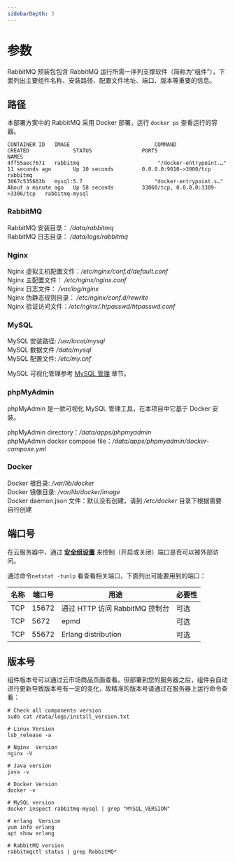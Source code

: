 ```yaml
---
sidebarDepth: 3
---
```


# 参数

RabbitMQ 预装包包含 RabbitMQ 运行所需一序列支撑软件（简称为“组件”），下面列出主要组件名称、安装路径、配置文件地址、端口、版本等重要的信息。

## 路径

本部署方案中的 RabbitMQ 采用 Docker 部署，运行 `docker ps` 查看运行的容器。
```
CONTAINER ID   IMAGE                           COMMAND                  CREATED              STATUS                PORTS                               NAMES
4ff55aec7671   rabbitmq                         "/docker-entrypoint.…"   11 seconds ago       Up 10 seconds         0.0.0.0:9010->3000/tcp              rabbitmq
3067c535663b   mysql:5.7                       "docker-entrypoint.s…"   About a minute ago   Up 58 seconds         33060/tcp, 0.0.0.0:3309->3306/tcp   rabbitmq-mysql
```

### RabbitMQ

RabbitMQ 安装目录： */data/rabbitmq*  
RabbitMQ 日志目录： */data/logs/rabbitmq*  

### Nginx

Nginx 虚拟主机配置文件：*/etc/nginx/conf.d/default.conf*  
Nginx 主配置文件： */etc/nginx/nginx.conf*  
Nginx 日志文件： */var/log/nginx*  
Nginx 伪静态规则目录： */etc/nginx/conf.d/rewrite*  
Nginx 验证访问文件：*/etc/nginx/.htpasswd/htpasswd.conf*  

### MySQL

MySQL 安装路径: */usr/local/mysql*  
MySQL 数据文件 */data/mysql*  
MySQL 配置文件: */etc/my.cnf*  

MySQL 可视化管理参考 [MySQL 管理](/zh/admin-mysql.md) 章节。

### phpMyAdmin

phpMyAdmin 是一款可视化 MySQL 管理工具，在本项目中它基于 Docker 安装。  

phpMyAdmin directory：*/data/apps/phpmyadmin*  
phpMyAdmin docker compose file：*/data/apps/phpmyadmin/docker-compose.yml* 

### Docker

Docker 根目录: */var/lib/docker*  
Docker 镜像目录: */var/lib/docker/image*   
Docker daemon.json 文件：默认没有创建，请到 */etc/docker* 目录下根据需要自行创建   

## 端口号

在云服务器中，通过 **[安全组设置](https://support.websoft9.com/docs/faq/zh/tech-instance.html)** 来控制（开启或关闭）端口是否可以被外部访问。 

通过命令`netstat -tunlp` 看查看相关端口，下面列出可能要用到的端口：

| 名称 | 端口号 | 用途 |  必要性 |
| --- | --- | --- | --- |
| TCP | 15672 | 通过 HTTP 访问 RabbitMQ 控制台 | 可选 |
| TCP | 5672 | epmd | 可选 |
| TCP | 55672 | Erlang distribution | 可选 |

## 版本号

组件版本号可以通过云市场商品页面查看。但部署到您的服务器之后，组件会自动进行更新导致版本号有一定的变化，故精准的版本号请通过在服务器上运行命令查看：

```shell
# Check all components version
sudo cat /data/logs/install_version.txt

# Linux Version
lsb_release -a

# Nginx  Version
nginx -V

# Java version
java -v

# Docker Version
docker -v

# MySQL version
docker inspect rabbitmq-mysql | grep "MYSQL_VERSION"

# erlang  Version
yum info erlang
apt show erlang

# RabbitMQ version
rabbitmqctl status | grep RabbitMQ*
```
